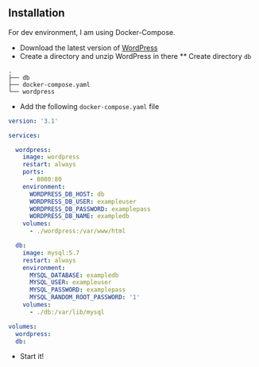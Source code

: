 









## Installation

For dev environment, I am using Docker-Compose.

* Download the latest version of [WordPress](https://wordpress.org/download/)
* Create a directory and unzip WordPress in there
** Create directory `db`
```
.
├── db
├── docker-compose.yaml
└── wordpress
```
* Add the following `docker-compose.yaml` file

```yaml
version: '3.1'

services:

  wordpress:
    image: wordpress
    restart: always
    ports:
      - 8080:80
    environment:
      WORDPRESS_DB_HOST: db
      WORDPRESS_DB_USER: exampleuser
      WORDPRESS_DB_PASSWORD: examplepass
      WORDPRESS_DB_NAME: exampledb
    volumes:
      - ./wordpress:/var/www/html

  db:
    image: mysql:5.7
    restart: always
    environment:
      MYSQL_DATABASE: exampledb
      MYSQL_USER: exampleuser
      MYSQL_PASSWORD: examplepass
      MYSQL_RANDOM_ROOT_PASSWORD: '1'
    volumes:
      - ./db:/var/lib/mysql

volumes:
  wordpress:
  db:
```

* Start it!

